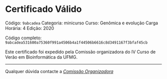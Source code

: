 # Certificado Válido

Código: `9abcadea`
Categoria: minicurso
Curso: Genômica e evolução
Carga Horária: 4
Edição: 2020


Código completo: `9abcadea531600a75360f991a4506b4a1f44506b6616c8d3491167f3bfaf45cb`


Este certificado foi expedido pela Comissão organizadora do IV Curso de Verão em Bioinformática da UFMG.

----

Qualquer dúvida contacte a [_Comissão Organizadora_](<mailto:cursobioinfoufmg@gmail.com$subject=[Certificados]>)

